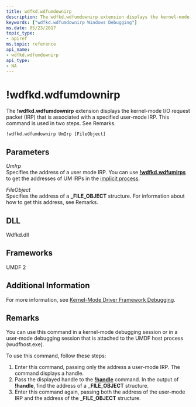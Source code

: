 ```yaml
---
title: wdfkd.wdfumdownirp
description: The wdfkd.wdfumdownirp extension displays the kernel-mode I/O request packet (IRP) that is associated with a specified user-mode IRP.
keywords: ["wdfkd.wdfumdownirp Windows Debugging"]
ms.date: 05/23/2017
topic_type:
- apiref
ms.topic: reference
api_name:
- wdfkd.wdfumdownirp
api_type:
- NA
---
```


# !wdfkd.wdfumdownirp


The **!wdfkd.wdfumdownirp** extension displays the kernel-mode I/O request packet (IRP) that is associated with a specified user-mode IRP. This command is used in two steps. See Remarks.

```dbgcmd
!wdfkd.wdfumdownirp UmIrp [FileObject] 
```

## <span id="Parameters"></span><span id="parameters"></span><span id="PARAMETERS"></span>Parameters


<span id="_______UmIrp______"></span><span id="_______umirp______"></span><span id="_______UMIRP______"></span> *UmIrp*   
Specifies the address of a user mode IRP. You can use [**!wdfkd.wdfumirps**](-wdfkd-wdfumirps.md) to get the addresses of UM IRPs in the [implicit process](../debugger/controlling-threads-and-processes.md).

<span id="_______FileObject______"></span><span id="_______fileobject______"></span><span id="_______FILEOBJECT______"></span> *FileObject*   
Specifies the address of a **\_FILE\_OBJECT** structure. For information about how to get this address, see Remarks.

## <span id="DLL"></span><span id="dll"></span>DLL


Wdfkd.dll

## <span id="Frameworks"></span><span id="frameworks"></span><span id="FRAMEWORKS"></span>Frameworks


UMDF 2

## <span id="Additional_Information"></span><span id="additional_information"></span><span id="ADDITIONAL_INFORMATION"></span>Additional Information


For more information, see [Kernel-Mode Driver Framework Debugging](../debugger/kernel-mode-driver-framework-debugging.md).

## Remarks

You can use this command in a kernel-mode debugging session or in a user-mode debugging session that is attached to the UMDF host process (wudfhost.exe).

To use this command, follow these steps:

1.  Enter this command, passing only the address a user-mode IRP. The command displays a handle.
2.  Pass the displayed handle to the [**!handle**](-handle.md) command. In the output of **!handle**, find the address of a **\_FILE\_OBJECT** structure.
3.  Enter this command again, passing both the address of the user-mode IRP and the address of the **\_FILE\_OBJECT** structure.

 

 





